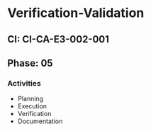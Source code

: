 # Verification-Validation

## CI: CI-CA-E3-002-001
## Phase: 05

### Activities
- Planning
- Execution
- Verification
- Documentation
